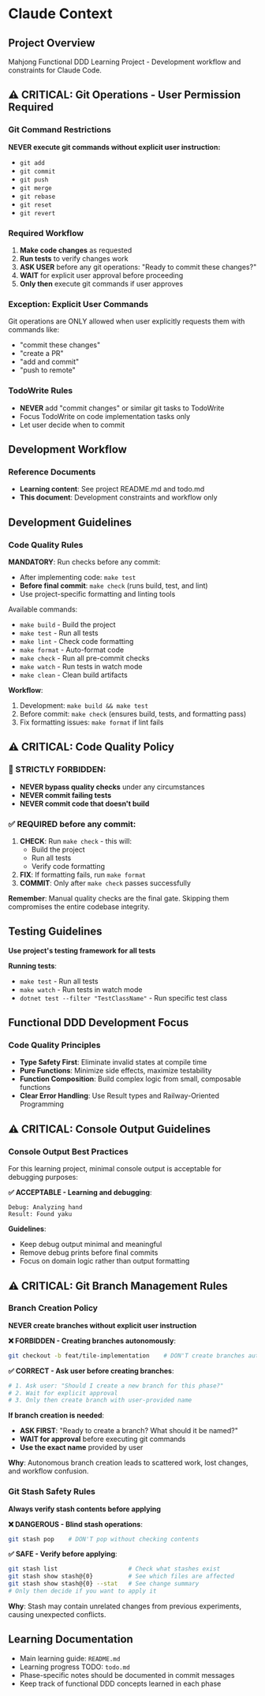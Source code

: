 # Claude Context

## Project Overview
Mahjong Functional DDD Learning Project - Development workflow and constraints for Claude Code.

## ⚠️ CRITICAL: Git Operations - User Permission Required

### Git Command Restrictions
**NEVER execute git commands without explicit user instruction:**

- `git add`
- `git commit` 
- `git push`
- `git merge`
- `git rebase`
- `git reset`
- `git revert`

### Required Workflow
1. **Make code changes** as requested
2. **Run tests** to verify changes work
3. **ASK USER** before any git operations: "Ready to commit these changes?"
4. **WAIT** for explicit user approval before proceeding
5. **Only then** execute git commands if user approves

### Exception: Explicit User Commands
Git operations are ONLY allowed when user explicitly requests them with commands like:
- "commit these changes"
- "create a PR"
- "add and commit"
- "push to remote"

### TodoWrite Rules
- **NEVER** add "commit changes" or similar git tasks to TodoWrite
- Focus TodoWrite on code implementation tasks only
- Let user decide when to commit

## Development Workflow

### Reference Documents
- **Learning content**: See project README.md and todo.md  
- **This document**: Development constraints and workflow only

## Development Guidelines

### Code Quality Rules
**MANDATORY**: Run checks before any commit:
- After implementing code: `make test`
- **Before final commit**: `make check` (runs build, test, and lint)
- Use project-specific formatting and linting tools

Available commands:
- `make build` - Build the project
- `make test` - Run all tests
- `make lint` - Check code formatting
- `make format` - Auto-format code
- `make check` - Run all pre-commit checks
- `make watch` - Run tests in watch mode
- `make clean` - Clean build artifacts

**Workflow**:
1. Development: `make build && make test`
2. Before commit: `make check` (ensures build, tests, and formatting pass)
3. Fix formatting issues: `make format` if lint fails

## ⚠️ CRITICAL: Code Quality Policy

### 🚫 STRICTLY FORBIDDEN:
- **NEVER bypass quality checks** under any circumstances
- **NEVER commit failing tests**
- **NEVER commit code that doesn't build**
### ✅ REQUIRED before any commit:
1. **CHECK**: Run `make check` - this will:
   - Build the project
   - Run all tests
   - Verify code formatting
2. **FIX**: If formatting fails, run `make format`
3. **COMMIT**: Only after `make check` passes successfully

**Remember**: Manual quality checks are the final gate. Skipping them compromises the entire codebase integrity.

## Testing Guidelines
**Use project's testing framework for all tests**

**Running tests**:
- `make test` - Run all tests
- `make watch` - Run tests in watch mode
- `dotnet test --filter "TestClassName"` - Run specific test class

## Functional DDD Development Focus

### Code Quality Principles
- **Type Safety First**: Eliminate invalid states at compile time
- **Pure Functions**: Minimize side effects, maximize testability  
- **Function Composition**: Build complex logic from small, composable functions
- **Clear Error Handling**: Use Result types and Railway-Oriented Programming

## ⚠️ CRITICAL: Console Output Guidelines

### Console Output Best Practices
For this learning project, minimal console output is acceptable for debugging purposes:

**✅ ACCEPTABLE - Learning and debugging**:
```
Debug: Analyzing hand
Result: Found yaku
```

**Guidelines**:
- Keep debug output minimal and meaningful
- Remove debug prints before final commits
- Focus on domain logic rather than output formatting

## ⚠️ CRITICAL: Git Branch Management Rules

### Branch Creation Policy
**NEVER create branches without explicit user instruction**

**❌ FORBIDDEN - Creating branches autonomously**:
```bash
git checkout -b feat/tile-implementation    # DON'T create branches automatically
```

**✅ CORRECT - Ask user before creating branches**:
```bash
# 1. Ask user: "Should I create a new branch for this phase?"
# 2. Wait for explicit approval
# 3. Only then create branch with user-provided name
```

**If branch creation is needed**:
- **ASK FIRST**: "Ready to create a branch? What should it be named?"
- **WAIT for approval** before executing git commands
- **Use the exact name** provided by user

**Why**: Autonomous branch creation leads to scattered work, lost changes, and workflow confusion.

### Git Stash Safety Rules
**Always verify stash contents before applying**

**❌ DANGEROUS - Blind stash operations**:
```bash
git stash pop    # DON'T pop without checking contents
```

**✅ SAFE - Verify before applying**:
```bash
git stash list                    # Check what stashes exist
git stash show stash@{0}          # See which files are affected
git stash show stash@{0} --stat   # See change summary
# Only then decide if you want to apply it
```

**Why**: Stash may contain unrelated changes from previous experiments, causing unexpected conflicts.

## Learning Documentation
- Main learning guide: `README.md`
- Learning progress TODO: `todo.md`
- Phase-specific notes should be documented in commit messages
- Keep track of functional DDD concepts learned in each phase
